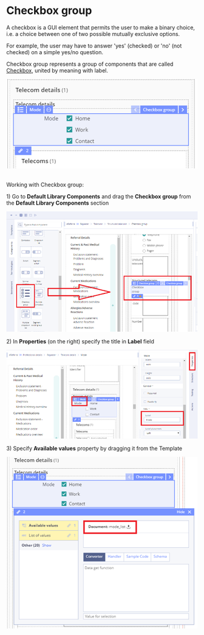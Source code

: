 # Checkbox group

A checkbox is a GUI element that permits the user to make a binary choice, i.e. a choice between one of two possible mutually exclusive options.&#x20;

For example, the user may have to answer 'yes' (checked) or 'no' (not checked) on a simple yes/no question.&#x20;

Checkbox group represents a group of components that are called [Checkbox](ehr-forms-checkbox.md), united by meaning with label.

![](../../.gitbook/assets/34840311.png)

\
Working with Checkbox group:

1\) Go to **Default Library Components** and drag the **Checkbox group** from the **Default Library Components** section

![](../../.gitbook/assets/34840330.png)

2\) In **Properties** (on the right) specify the title in **Label** field

![](../../.gitbook/assets/34840332.png)

3\) Specify **Available values** property by dragging it from the Template

![](../../.gitbook/assets/34840327.png)
